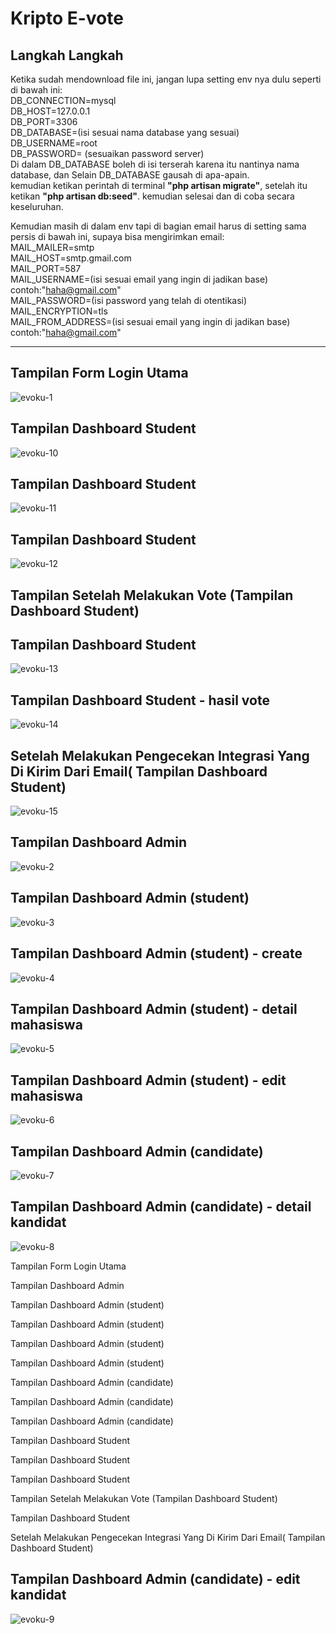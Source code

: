 # Kripto E-vote
## Langkah Langkah

Ketika sudah mendownload file ini, jangan lupa setting env nya dulu seperti di bawah ini:<br>
DB_CONNECTION=mysql <br>
DB_HOST=127.0.0.1 <br>
DB_PORT=3306 <br>
DB_DATABASE=(isi sesuai nama database yang sesuai) <br>
DB_USERNAME=root <br>
DB_PASSWORD= (sesuaikan password server)<br>
Di dalam DB_DATABASE boleh di isi terserah karena itu nantinya nama database, dan Selain DB_DATABASE gausah di apa-apain. <br>
kemudian ketikan perintah di terminal <b>"php artisan migrate"</b>, setelah itu ketikan <b>"php artisan db:seed"</b>. kemudian selesai dan di coba secara keseluruhan.<br>

Kemudian masih di dalam env tapi di bagian email harus di setting sama persis di bawah ini, supaya bisa mengirimkan email:<br>
MAIL_MAILER=smtp <br>
MAIL_HOST=smtp.gmail.com <br>
MAIL_PORT=587 <br>
MAIL_USERNAME=(isi sesuai email yang ingin di jadikan base) contoh:"haha@gmail.com"<br>
MAIL_PASSWORD=(isi password yang telah di otentikasi)<br>
MAIL_ENCRYPTION=tls <br>
MAIL_FROM_ADDRESS=(isi sesuai email yang ingin di jadikan base) contoh:"haha@gmail.com"<br>
<hr>

## Tampilan Form Login Utama
![evoku-1](https://github.com/pearlgw/kripto/assets/113248009/4d78dc4d-8d97-44b1-89f0-07074a556351)

## Tampilan Dashboard Student
![evoku-10](https://github.com/pearlgw/kripto/assets/113248009/5c604157-d798-4c01-aa6f-e9004c76d257)

## Tampilan Dashboard Student
![evoku-11](https://github.com/pearlgw/kripto/assets/113248009/5d2de358-6b5b-416c-9acc-01318f8de329)

## Tampilan Dashboard Student
![evoku-12](https://github.com/pearlgw/kripto/assets/113248009/34c5aab7-549d-4141-bd3e-c7c93221f03d)

## Tampilan Setelah Melakukan Vote (Tampilan Dashboard Student)

## Tampilan Dashboard Student
![evoku-13](https://github.com/pearlgw/kripto/assets/113248009/8256c833-6ab2-472d-8aa8-e6f22e0aa0f1)

## Tampilan Dashboard Student - hasil vote
![evoku-14](https://github.com/pearlgw/kripto/assets/113248009/f7be4a7f-0b27-4b34-a6de-b80312a62d12)

## Setelah Melakukan Pengecekan Integrasi Yang Di Kirim Dari Email( Tampilan Dashboard Student)
![evoku-15](https://github.com/pearlgw/kripto/assets/113248009/726c13bc-0a59-4db0-b5fd-ffa637873e7a)

## Tampilan Dashboard Admin
![evoku-2](https://github.com/pearlgw/kripto/assets/113248009/f8ab3f7b-9b6e-4f55-a601-05b52c9cabea)

## Tampilan Dashboard Admin (student)
![evoku-3](https://github.com/pearlgw/kripto/assets/113248009/7a37f866-2d06-4749-84c4-f7aee5c9a6a7)

## Tampilan Dashboard Admin (student) - create
![evoku-4](https://github.com/pearlgw/kripto/assets/113248009/dcc6337b-e82e-4113-b5df-35e1a2f47f3c)

## Tampilan Dashboard Admin (student) - detail mahasiswa
![evoku-5](https://github.com/pearlgw/kripto/assets/113248009/598e0222-d821-4265-a4c1-5a8502d359e6)

## Tampilan Dashboard Admin (student) - edit mahasiswa
![evoku-6](https://github.com/pearlgw/kripto/assets/113248009/d75cad31-ba00-4a8e-abe9-adcffd65ec57)

## Tampilan Dashboard Admin (candidate)
![evoku-7](https://github.com/pearlgw/kripto/assets/113248009/5bef4b6b-7494-4a3b-8e51-e3ae9b9618da)

## Tampilan Dashboard Admin (candidate) - detail kandidat
![evoku-8](https://github.com/pearlgw/kripto/assets/113248009/65f4b5ae-24bd-4ce1-a397-9cc4f2a1e937)

Tampilan Form Login Utama

Tampilan Dashboard Admin

Tampilan Dashboard Admin (student)

Tampilan Dashboard Admin (student)

Tampilan Dashboard Admin (student)

Tampilan Dashboard Admin (student)

Tampilan Dashboard Admin (candidate)

Tampilan Dashboard Admin (candidate)

Tampilan Dashboard Admin (candidate)

Tampilan Dashboard Student

Tampilan Dashboard Student

Tampilan Dashboard Student

Tampilan Setelah Melakukan Vote (Tampilan Dashboard Student)

Tampilan Dashboard Student

Setelah Melakukan Pengecekan Integrasi Yang Di Kirim Dari Email( Tampilan Dashboard Student)

## Tampilan Dashboard Admin (candidate) - edit kandidat
![evoku-9](https://github.com/pearlgw/kripto/assets/113248009/eed8f550-bee2-4145-bb7b-cdd4f5f1872d)
